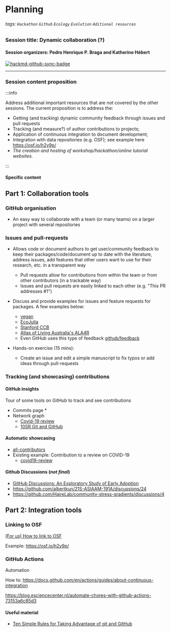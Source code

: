 # Planning
###### tags: `Hackathon` `Github` `Ecology` `Evolution` `Aditional resources`

### Session title: Dynamic collaboration (?)

#### Session organizers: Pedro Henrique P. Braga and Katherine Hébert

[![hackmd-github-sync-badge](https://hackmd.io/1PIQCPiqTCOp68BsCcw7Zw/badge)](https://hackmd.io/1PIQCPiqTCOp68BsCcw7Zw)

---

### Session content proposition

:::info

Address additional important resources that are not covered by the other sessions. The current proposition is to address the:

* Getting (and tracking) dynamic community feedback through issues and pull requests
* Tracking (and measure?) of author contributions to projects;
* Application of continuous integration to document development;
* Integration with data repositories (e.g. OSF); see example here https://osf.io/h2y9p/ 
* _The creation and hosting of workshop/hackathon/online tutorial websites._

:::

#### Specific content

## Part 1: Collaboration tools

### GitHub organisation
* An easy way to collaborate with a team (or many teams) on a larger project with several repositories

### Issues and pull-requests

* Allows code or document authors to get user/community feedback to keep their packages/code/document up to date with the literature, address issues, add features that other users want to use for their research, etc. in a transparent way
    * Pull requests allow for contributions from within the team or from other contributors (in a trackable way)
    * Issues and pull requests are easily linked to each other (e.g. "This PR addresses #1")
* Discuss and provide examples for issues and feature requests for packages. A few examples below:
    * [vegan](https://github.com/vegandevs/vegan)
    * [EcoJulia](https://github.com/EcoJulia)
    * [Stanford CCB](https://github.com/stanford-ccb)
    * [Atlas of Living Australia's ALA4R](https://github.com/AtlasOfLivingAustralia/ALA4R)
    * Even GitHub uses this type of feedback [github/feedback](https://github.com/github/feedback)

* Hands-on exercise (15 mins):
    * Create an issue and edit a simple manuscript to fix typos or add ideas through pull-requests


### Tracking (and showcasing) contributions

#### GitHub insights

Tour of some tools on GitHub to track and see contributions
* Commits page
    * 
* Network graph 
    * [Covid-19 review](https://github.com/greenelab/covid19-review/network)
    * [10SR Git and GitHub](https://github.com/ypriverol/github-paper/network)

#### Automatic showcasing 

* [all-contributors]( https://github.com/all-contributors/app)
* Existing example: Contribution to a review on COVID-19 
  - [covid19-review](https://github.com/greenelab/covid19-review)


#### Github Discussions (*not final*)

* [GitHub Discussions:
An Exploratory Study of Early Adoption](https://arxiv.org/pdf/2102.05230.pdf)
* https://github.com/albertkun/21S-ASIAAM-191A/discussions/24
* https://github.com/HaireLab/community-stress-gradients/discussions/4

## Part 2: Integration tools

### Linking to OSF

[(For us) How to link to OSF](https://help.osf.io/hc/en-us/articles/360019929813-Connect-GitHub-to-a-Project)

Example: https://osf.io/h2y9p/ 

### GitHub Actions

Automation

How to: https://docs.github.com/en/actions/guides/about-continuous-integration

https://blog.esciencecenter.nl/automate-chores-with-github-actions-73153a6c85d3


#### Useful material

* [Ten Simple Rules for Taking Advantage of git and GitHub](https://www.biorxiv.org/content/10.1101/048744v3.full)

### 